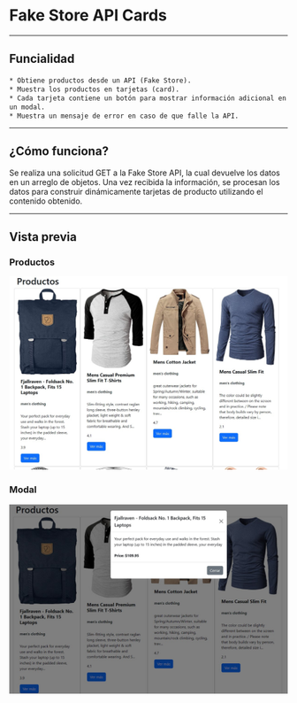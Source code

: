 # Fake Store API Cards

---
## Funcialidad
    * Obtiene productos desde un API (Fake Store).
    * Muestra los productos en tarjetas (card).
    * Cada tarjeta contiene un botón para mostrar información adicional en un modal.
    * Muestra un mensaje de error en caso de que falle la API.

---
##  ¿Cómo funciona?
Se realiza una solicitud GET a la Fake Store API, la cual devuelve los datos en un arreglo de objetos. Una vez recibida la información, se procesan los datos para construir dinámicamente tarjetas de producto utilizando el contenido obtenido.

---
## Vista previa
### Productos
![tarjetas](https://github.com/R1ymundo/ejercicoFetch/blob/main/img/productos.jpg?raw=true)

### Modal
![modal](https://github.com/R1ymundo/ejercicoFetch/blob/main/img/modal.jpg?raw=true)

